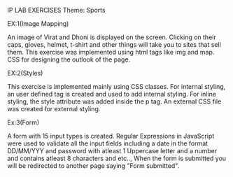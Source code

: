 IP LAB EXERCISES
Theme: Sports

EX:1(Image Mapping)

An image of Virat and Dhoni is displayed on the screen. Clicking on their caps, gloves, helmet, t-shirt and other things will take you to sites that sell them. This exercise was implemented using html tags like img and map. CSS for designing the outlook of the page.

EX:2(Styles)

This exercise is implemented mainly using CSS classes. For internal styling, an user defined tag is created and used to add internal styling. For inline styling, the style attribute was added inside the p tag. An external CSS file was created for external styling. 

Ex:3(Form)

A form with 15 input types is created. Regular Expressions in JavaScript were used to validate all the input fields including a date in the format DD/MM/YYY and password with atleast 1 Uppercase letter and a number and contains atleast 8 characters and etc.., When the form is submitted you will be redirected to another page saying "Form submitted".
